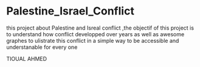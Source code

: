 # Palestine_Israel_Conflict

this project about Palestine and Isreal conflict ,the objectif of this project is to understand how conflict developped over years as well as awesome 
graphes to ulistrate this conflict in a simple way to be accessible and understanable for every one


TIOUAL AHMED
